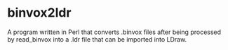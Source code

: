 binvox2ldr
==========

A program written in Perl that converts .binvox files after being processed by read_binvox into a .ldr file that can be imported into LDraw.
